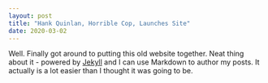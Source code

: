 ```yaml
---
layout: post
title: "Hank Quinlan, Horrible Cop, Launches Site"
date: 2020-03-02
---
```


Well. Finally got around to putting this old website together. Neat thing about it - powered by [Jekyll](http://jekyllrb.com) and I can use Markdown to author my posts. It actually is a lot easier than I thought it was going to be.
